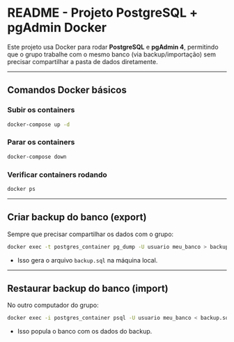 # README - Projeto PostgreSQL + pgAdmin Docker

Este projeto usa Docker para rodar **PostgreSQL** e **pgAdmin 4**, permitindo que o grupo trabalhe com o mesmo banco (via backup/importação) sem precisar compartilhar a pasta de dados diretamente.

---
## Comandos Docker básicos

### Subir os containers

```bash
docker-compose up -d
```

### Parar os containers

```bash
docker-compose down
```

### Verificar containers rodando

```bash
docker ps
```
---
## Criar backup do banco (export)

Sempre que precisar compartilhar os dados com o grupo:

```bash
docker exec -t postgres_container pg_dump -U usuario meu_banco > backup.sql
```

* Isso gera o arquivo `backup.sql` na máquina local.
---
## Restaurar backup do banco (import)

No outro computador do grupo:

```bash
docker exec -i postgres_container psql -U usuario meu_banco < backup.sql
```

* Isso popula o banco com os dados do backup.

